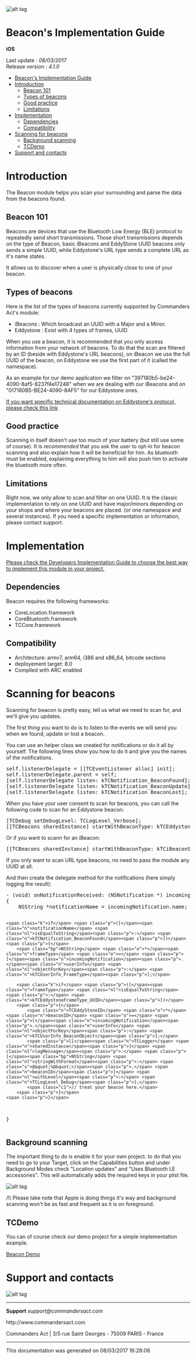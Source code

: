 
<html>
<body>
<p><img alt="alt tag" src="../res/ca_logo.png" /></p>
<h1 id="beacons-implementation-guide">Beacon's Implementation Guide</h1>
<p><strong>iOS</strong></p>
<p>Last update : <em>08/03/2017</em><br />
Release version : <em>4.1.0</em></p>
<p><div id="end_first_page" /></p>

<div class="toc">
<ul>
<li><a href="#beacons-implementation-guide">Beacon's Implementation Guide</a></li>
<li><a href="#introduction">Introduction</a><ul>
<li><a href="#beacon-101">Beacon 101</a></li>
<li><a href="#types-of-beacons">Types of beacons</a></li>
<li><a href="#good-practice">Good practice</a></li>
<li><a href="#limitations">Limitations</a></li>
</ul>
</li>
<li><a href="#implementation">Implementation</a><ul>
<li><a href="#dependencies">Dependencies</a></li>
<li><a href="#compatibility">Compatibility</a></li>
</ul>
</li>
<li><a href="#scanning-for-beacons">Scanning for beacons</a><ul>
<li><a href="#background-scanning">Background scanning</a></li>
<li><a href="#tcdemo">TCDemo</a></li>
</ul>
</li>
<li><a href="#support-and-contacts">Support and contacts</a></li>
</ul>
</div>
<h1 id="introduction">Introduction</h1>
<p>The Beacon module helps you scan your surrounding and parse the data from the beacons found.</p>
<h2 id="beacon-101">Beacon 101</h2>
<p>Beacons are devices that use the Bluetooth Low Energy (BLE) protocol to repeatedly send short transmissions. Those short transmissions depends on the type of Beacon, basic iBeacons and EddyStone UUID beacons only sends a simple UUID, while Eddystone's URL type sends a complete URL as it's name states.</p>
<p>It allows us to discover when a user is physically close to one of your beacon.</p>
<h2 id="types-of-beacons">Types of beacons</h2>
<p>Here is the list of the types of beacons currently supported by Commanders Act's module:</p>
<ul>
<li>iBeacons : Which broadcast an UUID with a Major and a Minor.</li>
<li>Eddystone : Exist with 4 types of frames, UUID</li>
</ul>
<p>When you use a beacon, it is recommended that you only access information from your network of beacons. To do that the scan are filtered by an ID (beside with Eddystone's URL beacons), on iBeacon we use the full UUID of the beacon, on Eddystone we use the first part of it (called the namespace).</p>
<p>As an example for our demo application we filter on "397180b5-be24-4090-8af5-8237f4e17248" when we are dealing with our iBeacons and on "017180B5-BE24-4090-8AF5" for our Eddystone ones.</p>
<p><a href="https://github.com/google/eddystone/blob/master/protocol-specification.md">If you want specific technical documentation on Eddystone's protocol, please check this link</a></p>
<h2 id="good-practice">Good practice</h2>
<p>Scanning in itself doesn't use too much of your battery (but still use some of course). It is <em>recommended</em> that you ask the user to opt-in for beacon scanning and also explain how it will be beneficial for him. As bluetooth must be enabled, explaining everything to him will also push him to activate the bluetooth more often.</p>
<h2 id="limitations">Limitations</h2>
<p>Right now, we only allow to scan and filter on one UUID. It is the classic implementation to rely on one UUID and have major/minors depending on your shops and where your beacons are placed. (or one namespace and several instances).
If you need a specific implementation or information, please contact support.</p>
<h1 id="implementation">Implementation</h1>
<p><a href="../README.md">Please check the Developers Implementation Guide to choose the best way to implement this module in your project.</a></p>
<h2 id="dependencies">Dependencies</h2>
<p>Beacon requires the following frameworks:</p>
<ul>
<li>CoreLocation.framework</li>
<li>CoreBluetooth.framework</li>
<li>TCCore.framework</li>
</ul>
<h2 id="compatibility">Compatibility</h2>
<ul>
<li>Architecture: armv7, arm64, i386 and x86_64, bitcode sections</li>
<li>deployement target: 8.0</li>
<li>Compiled with ARC enabled</li>
</ul>
<h1 id="scanning-for-beacons">Scanning for beacons</h1>
<p>Scanning for beacon is pretty easy, tell us what we need to scan for, and we'll give you updates.</p>
<p>The first thing you want to do is to listen to the events we will send you when we found, update or lost a beacon.</p>
<p>You can use an helper class we created for notifications or do it all by yourself. The following lines show you how to do it and give you the names of the notifications.</p>
<div class="codehilite"><pre><span class="nb">self</span><span class="p">.</span><span class="n">listenerDelegate</span> <span class="o">=</span> <span class="p">[[</span><span class="n">TCEventListener</span> <span class="n">alloc</span><span class="p">]</span> <span class="n">init</span><span class="p">];</span>
<span class="nb">self</span><span class="p">.</span><span class="n">listenerDelegate</span><span class="p">.</span><span class="n">parent</span> <span class="o">=</span> <span class="nb">self</span><span class="p">;</span>
<span class="p">[</span><span class="nb">self</span><span class="p">.</span><span class="n">listenerDelegate</span> <span class="nl">listen</span><span class="p">:</span> <span class="n">kTCNotification_BeaconFound</span><span class="p">];</span>
<span class="p">[</span><span class="nb">self</span><span class="p">.</span><span class="n">listenerDelegate</span> <span class="nl">listen</span><span class="p">:</span> <span class="n">kTCNotification_BeaconUpdate</span><span class="p">];</span>
<span class="p">[</span><span class="nb">self</span><span class="p">.</span><span class="n">listenerDelegate</span> <span class="nl">listen</span><span class="p">:</span> <span class="n">kTCNotification_BeaconLost</span><span class="p">];</span>
</pre></div>


<p>When you have your user consent to scan for beacons, you can call the following code to scan for an Eddystone beacon:</p>
<div class="codehilite"><pre><span class="p">[</span><span class="n">TCDebug</span> <span class="nl">setDebugLevel</span><span class="p">:</span> <span class="n">TCLogLevel_Verbose</span><span class="p">];</span>
<span class="p">[[</span><span class="n">TCBeacons</span> <span class="n">sharedInstance</span><span class="p">]</span> <span class="nl">startWithBeaconType</span><span class="p">:</span> <span class="n">kTCEddystoneServiceID</span> <span class="nl">andID</span><span class="p">:</span> <span class="s">@&quot;017180B5-BE24-4090-8AF5&quot;</span><span class="p">];</span>
</pre></div>


<p>Or if you want to scann for an iBeacon:</p>
<div class="codehilite"><pre><span class="p">[[</span><span class="n">TCBeacons</span> <span class="n">sharedInstance</span><span class="p">]</span> <span class="nl">startWithBeaconType</span><span class="p">:</span> <span class="n">kTCiBeaconServiceID</span> <span class="nl">andID</span><span class="p">:</span> <span class="s">@&quot;397180b5-be24-4090-8af5-8237f4e17248&quot;</span><span class="p">];</span>
</pre></div>


<p>If you only want to scan URL type beacons, no need to pass the module any UUID at all.</p>
<p>And then create the delegate method for the notifications (here simply logging the result):</p>
<div class="codehilite"><pre><span class="p">-</span> <span class="p">(</span><span class="kt">void</span><span class="p">)</span> <span class="nf">onNotificationReceived:</span> <span class="p">(</span><span class="bp">NSNotification</span> <span class="o">*</span><span class="p">)</span> <span class="nv">incomingNotification</span>
<span class="p">{</span>
    <span class="bp">NSString</span> <span class="o">*</span><span class="n">notificationName</span> <span class="o">=</span> <span class="n">incomingNotification</span><span class="p">.</span><span class="n">name</span><span class="p">;</span>

    <span class="k">if</span> <span class="p">([</span><span class="n">notificationName</span> <span class="nl">isEqualToString</span><span class="p">:</span> <span class="n">kTCNotification_BeaconFound</span><span class="p">])</span>
    <span class="p">{</span>
        <span class="bp">NSString</span> <span class="o">*</span><span class="n">frameType</span> <span class="o">=</span> <span class="p">[</span><span class="n">incomingNotification</span><span class="p">.</span><span class="n">userInfo</span> <span class="nl">objectForKey</span><span class="p">:</span> <span class="n">kTCUserInfo_FrameType</span><span class="p">];</span>

        <span class="k">if</span> <span class="p">([</span><span class="n">frameType</span> <span class="nl">isEqualToString</span><span class="p">:</span> <span class="n">kTCEddystoneFrameType_UUID</span><span class="p">])</span>
        <span class="p">{</span>
            <span class="n">TCEddyStoneID</span> <span class="o">*</span><span class="n">beaconID</span> <span class="o">=</span> <span class="p">[</span><span class="n">incomingNotification</span><span class="p">.</span><span class="n">userInfo</span> <span class="nl">objectForKey</span><span class="p">:</span> <span class="n">kTCUserInfo_BeaconObject</span><span class="p">];</span>
            <span class="p">[[</span><span class="n">TCLogger</span> <span class="n">sharedInstance</span><span class="p">]</span> <span class="nl">logMessage</span><span class="p">:</span> <span class="p">[</span><span class="bp">NSString</span> <span class="nl">stringWithFormat</span><span class="p">:</span> <span class="s">@&quot;%@&quot;</span><span class="p">,</span> <span class="n">beaconID</span><span class="p">]</span> <span class="nl">withLevel</span><span class="p">:</span> <span class="n">TCLogLevel_Debug</span><span class="p">];</span>
            <span class="c1">// treat your beacon here.</span>
        <span class="p">}</span>
    <span class="p">}</span>
<span class="p">}</span>
</pre></div>


<h2 id="background-scanning">Background scanning</h2>
<p>The important thing to do is enable it for your own project. to do that you need to go to your Target, click on the Capabilities button and under Background Modes check "Location updates" and "Uses Bluetooth LE accessories". This will automatically adds the required keys in your plist file.</p>
<p><img alt="alt tag" src="../res/Beacon_BackgroundMode.png" /></p>
<p>/!\ Please take note that Apple is doing things it's way and background scanning won't be as fast and frequent as it is on foreground.</p>
<h2 id="tcdemo">TCDemo</h2>
<p>You can of course check our demo project for a simple implementation example.</p>
<p><a href="https://github.com/TagCommander/Beacon-Demo/tree/master/iOS">Beacon Demo</a></p>
<h1 id="support-and-contacts">Support and contacts</h1>
<p><img alt="alt tag" src="../res/ca_logo.png" /></p>
<hr />
<p><strong>Support</strong>
<em>support@commandersact.com</em></p>
<p>http://www.commandersact.com</p>
<p>Commanders Act | 3/5 rue Saint Georges - 75009 PARIS - France</p>
<hr />
<p>This documentation was generated on 08/03/2017 16:28:06</p>
</body>
</html>